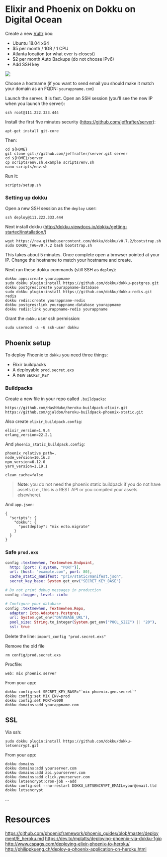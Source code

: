 # Elixir and Phoenix on Dokku on Digital Ocean

Create a new [Vultr](https://www.vultr.com/) box:

* Ubuntu 18.04 x64
* $5 per month / 1GB / 1 CPU
* Atlanta location (or what ever is closest)
* $2 per month Auto Backups (do not choose IPv6)
* Add SSH key

![](https://rpl.cat/uploads/LMEqcxZ0H2HhEfcdK2ojJKBe77PzGv7hD37FhvxkrH4/public.png)

Choose a hostname (if you want to send email you should make it match your domain as an FQDN: `yourappname.com`)

Launch the server. It is fast. Open an SSH session (you'll see the new IP when you launch the server):

    ssh root@111.222.333.444
    
Install the first five minutes security (https://github.com/jeffrafter/server):

    apt-get install git-core
    
Then:

    cd ${HOME}
    git clone git://github.com/jeffrafter/server.git server    
    cd ${HOME}/server
    cp scripts/env.sh.example scripts/env.sh
    nano scripts/env.sh

Run it:

    scripts/setup.sh
    
### Setting up dokku    
    
Open a new SSH session as the `deploy` user:

    ssh deploy@111.222.333.444
        
Next install dokku (http://dokku.viewdocs.io/dokku/getting-started/installation/)

    wget https://raw.githubusercontent.com/dokku/dokku/v0.7.2/bootstrap.sh
    sudo DOKKU_TAG=v0.7.2 bash bootstrap.sh

This takes about 5 minutes. Once complete open a browser pointed at your IP. Change the hostname to match your hostname and create.

Next run these dokku commands (still SSH as `deploy`):
    
    dokku apps:create yourappname
    sudo dokku plugin:install https://github.com/dokku/dokku-postgres.git
    dokku postgres:create yourappname-database
    sudo dokku plugin:install https://github.com/dokku/dokku-redis.git redis
    dokku redis:create yourappname-redis
    dokku postgres:link yourappname-database yourappname
    dokku redis:link yourappname-redis yourappname    

Grant the `dokku` user ssh permission:

    sudo usermod -a -G ssh-user dokku
        
## Phoenix setup

To deploy Phoenix to `dokku` you need three things:

* Elixir buildpacks
* A deployable `prod.secret.exs`
* A new `SECRET_KEY`

### Buildpacks

Create a new file in your repo called `.buildpacks`:

    https://github.com/HashNuke/heroku-buildpack-elixir.git
    https://github.com/gjaldon/heroku-buildpack-phoenix-static.git

Also create `elixir_buildpack.config`:

    elixir_version=1.9.4
    erlang_version=22.2.1

And `phoenix_static_buildpack.config`:

    phoenix_relative_path=.
    node_version=10.16.3
    npm_version=6.12.0
    yarn_version=1.19.1

    clean_cache=false
    
> **Note**: you do not need the phoenix static buildpack if you do not have assets (i.e., this is a REST API or you compiled your assets elsewhere).

And `app.json`:

    {
      "scripts": {
        "dokku": {
          "postdeploy": "mix ecto.migrate"
        }
      }
    }
    
### Safe `prod.exs`    

```elixir
config :textmewhen, Textmewhen.Endpoint,
  http: [port: {:system, "PORT"}],
  url: [host: "example.com", port: 80],
  cache_static_manifest: "priv/static/manifest.json",
  secret_key_base: System.get_env("SECRET_KEY_BASE")

# Do not print debug messages in production
config :logger, level: :info

# Configure your database
config :textmewhen, Textmewhen.Repo,
  adapter: Ecto.Adapters.Postgres,
  url: System.get_env("DATABASE_URL"),
  pool_size: String.to_integer(System.get_env("POOL_SIZE") || "20"),
  ssl: true
```

Delete the line: `import_config "prod.secret.exs"`

Remove the old file

    rm config/prod.secret.exs

Procfile:

    web: mix phoenix.server

From your app:  
  
    dokku config:set SECRET_KEY_BASE="`mix phoenix.gen.secret`"
    dokku config:set MIX_ENV=prod
    dokku config:set PORT=5000
    dokku domains:add yourappname.com
    

## SSL 

Via ssh:

    sudo dokku plugin:install https://github.com/dokku/dokku-letsencrypt.git

From your app:

```
dokku domains
dokku domains:add yourserver.com
dokku domains:add api.yourserver.com
dokku domains:add click.yourserver.com
dokku letsencrypt:cron-job --add
dokku config:set --no-restart DOKKU_LETSENCRYPT_EMAIL=your@email.tld
dokku letsencrypt
```



...

# Resources

https://github.com/phoenixframework/phoenix_guides/blob/master/deployment/E_heroku.md
https://dev.to/mplatts/deploying-phoenix-via-dokku-1gip
http://www.cspags.com/deploying-elixir-phoenix-to-heroku/
http://philippkueng.ch/deploy-a-phoenix-application-on-heroku.html
